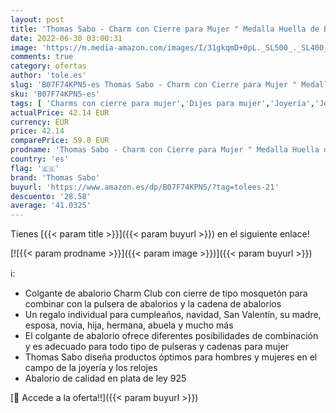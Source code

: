 ```yaml
---
layout: post
title: 'Thomas Sabo - Charm con Cierre para Mujer " Medalla Huella de Bebé"  Plata de Ley 925  Plateado'
date: 2022-06-30 03:00:31
image: 'https://m.media-amazon.com/images/I/31gkqmD+0pL._SL500_._SL400_.jpg'
comments: true
category: ofertas
author: 'tole.es'
slug: 'B07F74KPN5-es Thomas Sabo - Charm con Cierre para Mujer " Medalla Huella...'
sku: 'B07F74KPN5-es'
tags: [ 'Charms con cierre para mujer','Dijes para mujer','Joyería','Joyería para mujer','de','ley','plata','thomas sabo','🇪🇸', ]
actualPrice: 42.14 EUR
currency: EUR
price: 42.14
comparePrice: 59.0 EUR
prodname: 'Thomas Sabo - Charm con Cierre para Mujer " Medalla Huella de Bebé"  Plata de Ley 925  Plateado'
country: 'es'
flag: '🇪🇸'
brand: 'Thomas Sabo'
buyurl: 'https://www.amazon.es/dp/B07F74KPN5/?tag=tolees-21'
descuento: '28.58'
average: '41.0325'
---
```


Tienes [{{< param title >}}]({{< param buyurl >}}) en el siguiente enlace!

[![{{< param prodname >}}]({{< param image >}})]({{< param buyurl >}})

ℹ️:

- Colgante de abalorio Charm Club con cierre de tipo mosquetón para combinar con la pulsera de abalorios y la cadena de abalorios
- Un regalo individual para cumpleaños, navidad, San Valentín, su madre, esposa, novia, hija, hermana, abuela y mucho más
- El colgante de abalorio ofrece diferentes posibilidades de combinación y es adecuado para todo tipo de pulseras y cadenas para mujer
- Thomas Sabo diseña productos óptimos para hombres y mujeres en el campo de la joyería y los relojes
- Abalorio de calidad en plata de ley 925

[🛒 Accede a la oferta!!]({{< param buyurl >}})

